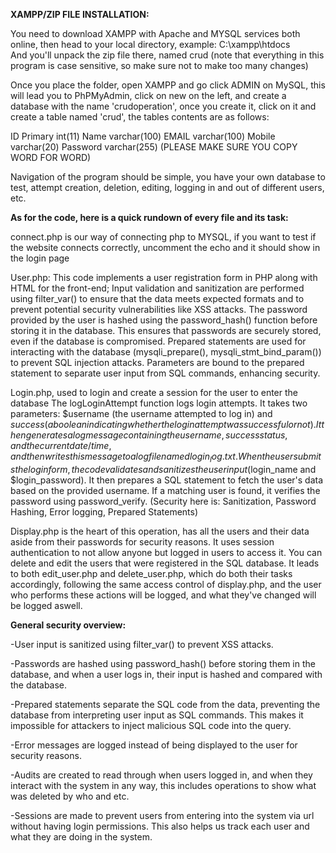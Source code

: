    
**XAMPP/ZIP FILE INSTALLATION:**

You need to download XAMPP with Apache and MYSQL services both online, then head to your local directory, example:
C:\xampp\htdocs\
And you'll unpack the zip file there, named crud (note that everything in this program is case sensitive, so make sure not to make too many changes)

Once you place the folder, open XAMPP and go click ADMIN on MySQL, this will lead you to PhPMyAdmin, click on new on the left, and create a database with the name 'crudoperation', once you create it, click on it and create a table named 'crud', the tables contents are as follows:

ID Primary	int(11)
Name	varchar(100)
EMAIL	varchar(100)
Mobile	varchar(20)
Password	varchar(255)
(PLEASE MAKE SURE YOU COPY WORD FOR WORD)

Navigation of the program should be simple, you have your own database to test, attempt creation, deletion, editing, logging in and out of different users, etc.

**As for the code, here is a quick rundown of every file and its task:**

connect.php is our way of connecting php to MYSQL, if you want to test if the website connects correctly, uncomment the echo and it should show in the login page


User.php:  This code implements a user registration form in PHP along with HTML for the front-end;
Input validation and sanitization are performed using filter_var() to ensure that the data meets expected formats and to prevent potential security vulnerabilities like XSS attacks.
The password provided by the user is hashed using the password_hash() function before storing it in the database. This ensures that passwords are securely stored, even if the database is compromised.
Prepared statements are used for interacting with the database (mysqli_prepare(), mysqli_stmt_bind_param()) to prevent SQL injection attacks.
Parameters are bound to the prepared statement to separate user input from SQL commands, enhancing security.


Login.php, used to login and create a session for the user to enter the database
The logLoginAttempt function logs login attempts. It takes two parameters: $username (the username attempted to log in) and $success (a boolean indicating whether the login attempt was successful or not). 
It then generates a log message containing the username, success status, and the current date/time, and then writes this message to a log file named login_log.txt.
When the user submits the login form, the code validates and sanitizes the user input ($login_name and $login_password). It then prepares a SQL statement to fetch the user's data based on the provided username. 
If a matching user is found, it verifies the password using password_verify.
(Security here is: Sanitization, Password Hashing, Error logging, Prepared Statements)

Display.php is the heart of this operation, has all the users and their data aside from their passwords for security reasons.
It uses session authentication to not allow anyone but logged in users to access it. You can delete and edit the users that were registered in the SQL database.
It leads to both edit_user.php and delete_user.php, which do both their tasks accordingly, following the same access control of display.php, and the user who performs these actions will be logged, and what they've changed will be logged aswell.


**General security overview:**

-User input is sanitized using filter_var() to prevent XSS attacks.

-Passwords are hashed using password_hash() before storing them in the database, and when a user logs in, their input is hashed and compared with the database.

-Prepared statements separate the SQL code from the data, preventing the database from interpreting user input as SQL commands. This makes it impossible for attackers to inject malicious SQL code into the query.

-Error messages are logged instead of being displayed to the user for security reasons. 

-Audits are created to read through when users logged in, and when they interact with the system in any way, this includes operations to show what was deleted by who and etc.

-Sessions are made to prevent users from entering into the system via url without having login permissions. This also helps us track each user and what they are doing in the system.
